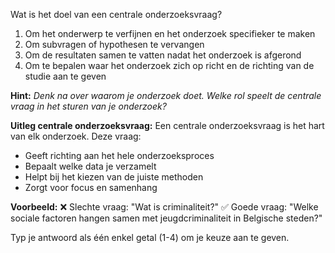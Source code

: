 Wat is het doel van een centrale onderzoeksvraag?

1. Om het onderwerp te verfijnen en het onderzoek specifieker te maken
2. Om subvragen of hypothesen te vervangen
3. Om de resultaten samen te vatten nadat het onderzoek is afgerond
4. Om te bepalen waar het onderzoek zich op richt en de richting van de studie aan te geven

**Hint:** *Denk na over waarom je onderzoek doet. Welke rol speelt de centrale vraag in het sturen van je onderzoek?*

**Uitleg centrale onderzoeksvraag:**
Een centrale onderzoeksvraag is het hart van elk onderzoek. Deze vraag:
- Geeft richting aan het hele onderzoeksproces
- Bepaalt welke data je verzamelt
- Helpt bij het kiezen van de juiste methoden
- Zorgt voor focus en samenhang

**Voorbeeld:**
❌ Slechte vraag: "Wat is criminaliteit?"
✅ Goede vraag: "Welke sociale factoren hangen samen met jeugdcriminaliteit in Belgische steden?"

Typ je antwoord als één enkel getal (1-4) om je keuze aan te geven.